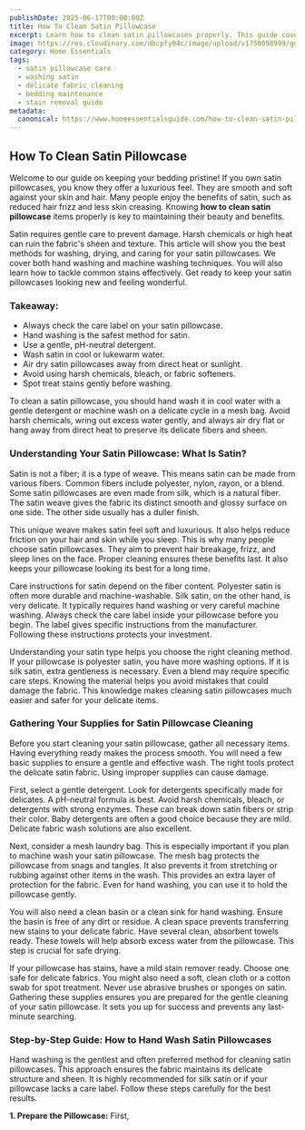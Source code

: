 ```yaml
---
publishDate: 2025-06-17T00:00:00Z
title: How To Clean Satin Pillowcase
excerpt: Learn how to clean satin pillowcases properly. This guide covers hand washing, machine care, stain removal, and drying tips for soft, long-lasting pillowcases.
image: https://res.cloudinary.com/dbcpfy04c/image/upload/v1750098999/generated_image_1750098999_nmxpfr.webp
category: Home Essentials
tags:
  - satin pillowcase care
  - washing satin
  - delicate fabric cleaning
  - bedding maintenance
  - stain removal guide
metadata:
  canonical: https://www.homeessentialsguide.com/how-to-clean-satin-pillowcase
---
```


## How To Clean Satin Pillowcase

Welcome to our guide on keeping your bedding pristine! If you own satin pillowcases, you know they offer a luxurious feel. They are smooth and soft against your skin and hair. Many people enjoy the benefits of satin, such as reduced hair frizz and less skin creasing. Knowing **how to clean satin pillowcase** items properly is key to maintaining their beauty and benefits.

Satin requires gentle care to prevent damage. Harsh chemicals or high heat can ruin the fabric's sheen and texture. This article will show you the best methods for washing, drying, and caring for your satin pillowcases. We cover both hand washing and machine washing techniques. You will also learn how to tackle common stains effectively. Get ready to keep your satin pillowcases looking new and feeling wonderful.

### Takeaway:
*   Always check the care label on your satin pillowcase.
*   Hand washing is the safest method for satin.
*   Use a gentle, pH-neutral detergent.
*   Wash satin in cool or lukewarm water.
*   Air dry satin pillowcases away from direct heat or sunlight.
*   Avoid using harsh chemicals, bleach, or fabric softeners.
*   Spot treat stains gently before washing.

To clean a satin pillowcase, you should hand wash it in cool water with a gentle detergent or machine wash on a delicate cycle in a mesh bag. Avoid harsh chemicals, wring out excess water gently, and always air dry flat or hang away from direct heat to preserve its delicate fibers and sheen.

### Understanding Your Satin Pillowcase: What Is Satin?

Satin is not a fiber; it is a type of weave. This means satin can be made from various fibers. Common fibers include polyester, nylon, rayon, or a blend. Some satin pillowcases are even made from silk, which is a natural fiber. The satin weave gives the fabric its distinct smooth and glossy surface on one side. The other side usually has a duller finish.

This unique weave makes satin feel soft and luxurious. It also helps reduce friction on your hair and skin while you sleep. This is why many people choose satin pillowcases. They aim to prevent hair breakage, frizz, and sleep lines on the face. Proper cleaning ensures these benefits last. It also keeps your pillowcase looking its best for a long time.

Care instructions for satin depend on the fiber content. Polyester satin is often more durable and machine-washable. Silk satin, on the other hand, is very delicate. It typically requires hand washing or very careful machine washing. Always check the care label inside your pillowcase before you begin. The label gives specific instructions from the manufacturer. Following these instructions protects your investment.

Understanding your satin type helps you choose the right cleaning method. If your pillowcase is polyester satin, you have more washing options. If it is silk satin, extra gentleness is necessary. Even a blend may require specific care steps. Knowing the material helps you avoid mistakes that could damage the fabric. This knowledge makes cleaning satin pillowcases much easier and safer for your delicate items.

### Gathering Your Supplies for Satin Pillowcase Cleaning

Before you start cleaning your satin pillowcase, gather all necessary items. Having everything ready makes the process smooth. You will need a few basic supplies to ensure a gentle and effective wash. The right tools protect the delicate satin fabric. Using improper supplies can cause damage.

First, select a gentle detergent. Look for detergents specifically made for delicates. A pH-neutral formula is best. Avoid harsh chemicals, bleach, or detergents with strong enzymes. These can break down satin fibers or strip their color. Baby detergents are often a good choice because they are mild. Delicate fabric wash solutions are also excellent.

Next, consider a mesh laundry bag. This is especially important if you plan to machine wash your satin pillowcase. The mesh bag protects the pillowcase from snags and tangles. It also prevents it from stretching or rubbing against other items in the wash. This provides an extra layer of protection for the fabric. Even for hand washing, you can use it to hold the pillowcase gently.

You will also need a clean basin or a clean sink for hand washing. Ensure the basin is free of any dirt or residue. A clean space prevents transferring new stains to your delicate fabric. Have several clean, absorbent towels ready. These towels will help absorb excess water from the pillowcase. This step is crucial for safe drying.

If your pillowcase has stains, have a mild stain remover ready. Choose one safe for delicate fabrics. You might also need a soft, clean cloth or a cotton swab for spot treatment. Never use abrasive brushes or sponges on satin. Gathering these supplies ensures you are prepared for the gentle cleaning of your satin pillowcase. It sets you up for success and prevents any last-minute searching.

### Step-by-Step Guide: How to Hand Wash Satin Pillowcases

Hand washing is the gentlest and often preferred method for cleaning satin pillowcases. This approach ensures the fabric maintains its delicate structure and sheen. It is highly recommended for silk satin or if your pillowcase lacks a care label. Follow these steps carefully for the best results.

**1. Prepare the Pillowcase:**
First,